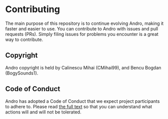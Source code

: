 # Contributing

The main purpose of this repository is to continue evolving Andro, making it faster and easier to use. You can contribute to Andro with issues and pull requests (PRs). Simply filing issues for problems you encounter is a great way to contribute.

## Copyright

Andro copyright is held by Calinescu Mihai (CMihai99), and Bencu Bogdan (BogySounds1).

## Code of Conduct

Andro has adopted a Code of Conduct that we expect project participants to adhere to. Please read [the full text](CODE_OF_CONDUCT.md) so that you can understand what actions will and will not be tolerated.